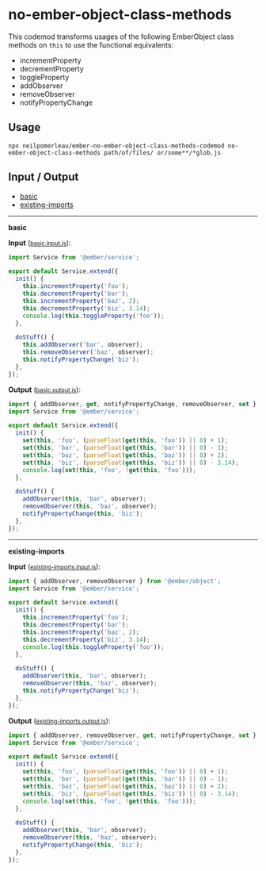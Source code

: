 # no-ember-object-class-methods

This codemod transforms usages of the following EmberObject class methods on `this` to use the functional equivalents:

* incrementProperty
* decrementProperty
* toggleProperty
* addObserver
* removeObserver
* notifyPropertyChange

## Usage

```
npx neilpomerleau/ember-no-ember-object-class-methods-codemod no-ember-object-class-methods path/of/files/ or/some**/*glob.js
```

## Input / Output

<!--FIXTURES_TOC_START-->
* [basic](#basic)
* [existing-imports](#existing-imports)
<!--FIXTURES_TOC_END-->

<!--FIXTURES_CONTENT_START-->
---
<a id="basic">**basic**</a>

**Input** (<small>[basic.input.js](transforms/no-ember-object-class-methods/__testfixtures__/basic.input.js)</small>):
```js
import Service from '@ember/service';

export default Service.extend({
  init() {
    this.incrementProperty('foo');
    this.decrementProperty('bar');
    this.incrementProperty('baz', 2);
    this.decrementProperty('biz', 3.14);
    console.log(this.toggleProperty('foo'));
  },

  doStuff() {
    this.addObserver('bar', observer);
    this.removeObserver('baz', observer);
    this.notifyPropertyChange('biz');
  },
});

```

**Output** (<small>[basic.output.js](transforms/no-ember-object-class-methods/__testfixtures__/basic.output.js)</small>):
```js
import { addObserver, get, notifyPropertyChange, removeObserver, set } from "@ember/object";
import Service from '@ember/service';

export default Service.extend({
  init() {
    set(this, 'foo', (parseFloat(get(this, 'foo')) || 0) + 1);
    set(this, 'bar', (parseFloat(get(this, 'bar')) || 0) - 1);
    set(this, 'baz', (parseFloat(get(this, 'baz')) || 0) + 2);
    set(this, 'biz', (parseFloat(get(this, 'biz')) || 0) - 3.14);
    console.log(set(this, 'foo', !get(this, 'foo')));
  },

  doStuff() {
    addObserver(this, 'bar', observer);
    removeObserver(this, 'baz', observer);
    notifyPropertyChange(this, 'biz');
  },
});

```
---
<a id="existing-imports">**existing-imports**</a>

**Input** (<small>[existing-imports.input.js](transforms/no-ember-object-class-methods/__testfixtures__/existing-imports.input.js)</small>):
```js
import { addObserver, removeObserver } from '@ember/object';
import Service from '@ember/service';

export default Service.extend({
  init() {
    this.incrementProperty('foo');
    this.decrementProperty('bar');
    this.incrementProperty('baz', 2);
    this.decrementProperty('biz', 3.14);
    console.log(this.toggleProperty('foo'));
  },

  doStuff() {
    addObserver(this, 'bar', observer);
    removeObserver(this, 'baz', observer);
    this.notifyPropertyChange('biz');
  },
});
```

**Output** (<small>[existing-imports.output.js](transforms/no-ember-object-class-methods/__testfixtures__/existing-imports.output.js)</small>):
```js
import { addObserver, removeObserver, get, notifyPropertyChange, set } from '@ember/object';
import Service from '@ember/service';

export default Service.extend({
  init() {
    set(this, 'foo', (parseFloat(get(this, 'foo')) || 0) + 1);
    set(this, 'bar', (parseFloat(get(this, 'bar')) || 0) - 1);
    set(this, 'baz', (parseFloat(get(this, 'baz')) || 0) + 2);
    set(this, 'biz', (parseFloat(get(this, 'biz')) || 0) - 3.14);
    console.log(set(this, 'foo', !get(this, 'foo')));
  },

  doStuff() {
    addObserver(this, 'bar', observer);
    removeObserver(this, 'baz', observer);
    notifyPropertyChange(this, 'biz');
  },
});

```
<!--FIXTURES_CONTENT_END-->
